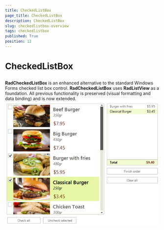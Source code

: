 ```yaml
---
title: CheckedListBox
page_title: CheckedListBox
description: CheckedListBox
slug: checkedlistbox-overview
tags: checkedlistbox
published: True
position: 12
---
```


# CheckedListBox



## 

__RadCheckedListBox__ is an enhanced alternative to the standard Windows Forms checked list box control.
          __RadCheckedListBox__ uses __RadListView__ as a foundation. 
          All previous functionality is preserved (visual formatting and data binding) and is now extended.
        ![checkedlistbox-overview 001](images/checkedlistbox-overview001.png)
